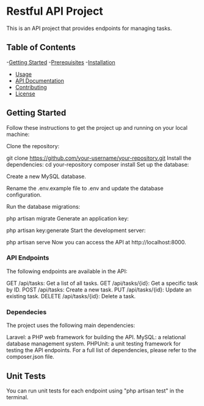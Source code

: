 # Restful API Project

This is an API project that provides endpoints for managing tasks.

## Table of Contents

-[Getting Started](#getting-started)
-[Prerequisites](#prerequisites)
-[Installation](#installation)
- [Usage](#usage)
- [API Documentation](#api-documentation)
- [Contributing](#contributing)
- [License](#license)

## Getting Started

Follow these instructions to get the project up and running on your local machine:

Clone the repository:


git clone https://github.com/your-username/your-repository.git
Install the dependencies:
cd your-repository
composer install
Set up the database:

Create a new MySQL database.

Rename the .env.example file to .env and update the database configuration.

Run the database migrations:

php artisan migrate
Generate an application key:


php artisan key:generate
Start the development server:

php artisan serve
Now you can access the API at http://localhost:8000.

### API Endpoints

The following endpoints are available in the API:

GET /api/tasks: Get a list of all tasks.
GET /api/tasks/{id}: Get a specific task by ID.
POST /api/tasks: Create a new task.
PUT /api/tasks/{id}: Update an existing task.
DELETE /api/tasks/{id}: Delete a task.

### Dependecies

The project uses the following main dependencies:

Laravel: a PHP web framework for building the API.
MySQL: a relational database management system.
PHPUnit: a unit testing framework for testing the API endpoints.
For a full list of dependencies, please refer to the composer.json file.

## Unit Tests

You can run unit tests for each endpoint using "php artisan test" in the terminal.




